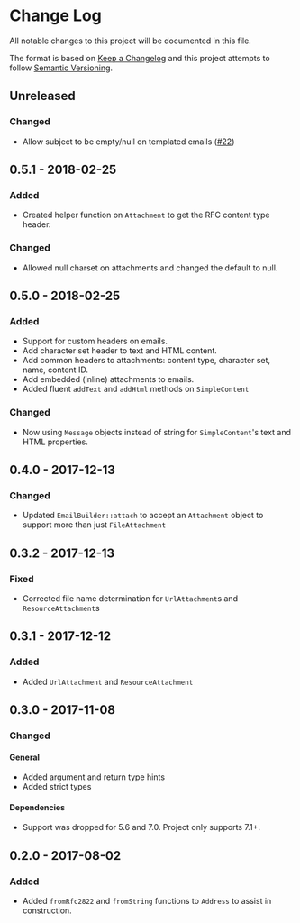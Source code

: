 # Change Log

All notable changes to this project will be documented in this file.

The format is based on [Keep a Changelog](http://keepachangelog.com/en/1.0.0/)
and this project attempts to follow [Semantic Versioning](http://semver.org/spec/v2.0.0.html).

## Unreleased

### Changed

* 	Allow subject to be empty/null on templated emails ([#22](https://github.com/quartzy/php-email/pull/22))

## 0.5.1 - 2018-02-25

### Added

* Created helper function on `Attachment` to get the RFC content type header.

### Changed

* Allowed null charset on attachments and changed the default to null.

## 0.5.0 - 2018-02-25

### Added

* Support for custom headers on emails.
* Add character set header to text and HTML content.
* Add common headers to attachments: content type, character set, name, content ID.
* Add embedded (inline) attachments to emails.
* Added fluent `addText` and `addHtml` methods on `SimpleContent`

### Changed

* Now using `Message` objects instead of string for `SimpleContent`'s text and HTML properties.

## 0.4.0 - 2017-12-13

### Changed

* Updated `EmailBuilder::attach` to accept an `Attachment` object to support more than just `FileAttachment`

## 0.3.2 - 2017-12-13

### Fixed

* Corrected file name determination for `UrlAttachment`s and `ResourceAttachment`s

## 0.3.1 - 2017-12-12

### Added

* Added `UrlAttachment` and `ResourceAttachment`

## 0.3.0 - 2017-11-08

### Changed

#### General

* Added argument and return type hints
* Added strict types

#### Dependencies

* Support was dropped for 5.6 and 7.0. Project only supports 7.1+.

## 0.2.0 - 2017-08-02

### Added

* Added `fromRfc2822` and `fromString` functions to `Address` to assist in construction.
